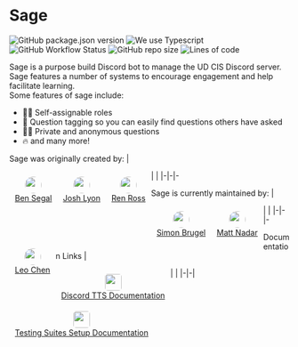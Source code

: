 # Sage
![GitHub package.json version](https://img.shields.io/github/package-json/v/ud-cis-discord/sagev2?color=000855) ![We use Typescript](https://img.shields.io/badge/written_in-typescript-000855?logo=typescript&logoColor=ddd) ![GitHub Workflow Status](https://img.shields.io/github/workflow/status/ud-cis-discord/sagev2/Lint?color=000855&logo=github) ![GitHub repo size](https://img.shields.io/github/repo-size/ud-cis-discord/sagev2?color=000855&logo=github) ![Lines of code](https://img.shields.io/tokei/lines/github/ud-cis-discord/sagev2?color=000855&logo=github)

Sage is a purpose build Discord bot to manage the UD CIS Discord server. Sage features a number of systems to encourage engagement and help facilitate learning.
<br>
Some features of sage include:
- 🧙‍♂️ Self-assignable roles
- 🎫 Question tagging so you can easily find questions others have asked
- 🐱‍👤 Private and anonymous questions
- 🔥 and many more!

Sage was originally created by: 
| <div style="float: left; text-align: center; padding: 10px"><img src="https://avatars.githubusercontent.com/u/34194692?v=4" height="30px" style="border-radius: 15px"><br><a href="https://github.com/BenSegal855">Ben Segal</a> </div> | <div style="float: left; text-align: center; padding: 10px;"><img src="https://avatars.githubusercontent.com/u/54593801?v=4" height="30px" style="border-radius: 15px"><br><a href="https://github.com/joshualyon7">Josh Lyon</a> </div> |<div style="float: left; text-align: center; padding: 10px;"><img src="https://avatars.githubusercontent.com/u/60983762?s=460&u=46281912deec981f7c2160fe20ac9516bc59f3ff&v=4" height="30px" style="border-radius: 15px"><br><a href="https://github.com/renross">Ren Ross</a> </div>
|-|-|-

Sage is currently maintained by:
| <div style="float: left; text-align: center; padding: 10px"><img src="https://avatars.githubusercontent.com/u/58154576?v=4" height="30px" style="border-radius: 15px"><br><a href="https://github.com/sbrugel">Simon Brugel</a> </div> | <div style="float: left; text-align: center; padding: 10px;"><img src="https://avatars.githubusercontent.com/u/134813338?v=4" height="30px" style="border-radius: 15px"><br><a href="https://github.com/mattnadar">Matt Nadar</a> </div> | <div style="float: left; text-align: center; padding: 10px;"><img src="https://avatars.githubusercontent.com/u/115847166?v=4" height="30px" style="border-radius: 15px"><br><a href="https://github.com/leo-cx">Leo Chen</a> </div> 
|-|-|-

Documentation Links
| <div style="float: left; text-align: center; padding: 10px;"><img src="[https://upload.wikimedia.org/wikipedia/commons/6/6f/Document-icon.png](https://upload.wikimedia.org/wikipedia/commons/thumb/6/66/Google_Docs_2020_Logo.svg/174px-Google_Docs_2020_Logo.svg.png)" height="30px" style="border-radius: 5px;"><br><a href="https://docs.google.com/document/d/1OD2dycaOhUDsPyGmlvYVsMHJtAbilS2ikCLm0jQqgfA/edit?usp=sharing">Discord TTS Documentation</a></div> | <div style="float: left; text-align: center; padding: 10px;"><img src="[https://upload.wikimedia.org/wikipedia/commons/6/6f/Document-icon.png](https://upload.wikimedia.org/wikipedia/commons/thumb/6/66/Google_Docs_2020_Logo.svg/174px-Google_Docs_2020_Logo.svg.png)" height="30px" style="border-radius: 5px;"><br><a href="https://docs.google.com/document/d/1Q9pTh8y1Z7IAmClws51TLHcotvo0Q3qOKf9GKhoqiYA/edit?usp=sharing">Testing Suites Setup Documentation</a></div> |
|-|-|

